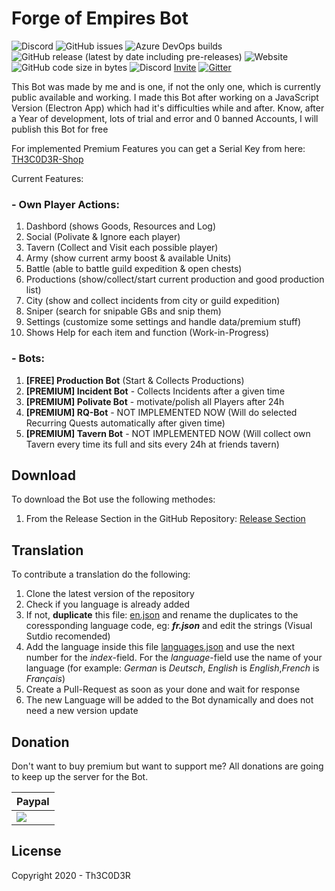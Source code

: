 

# **Forge of Empires Bot** 
![Discord](https://img.shields.io/discord/743455118338293810?label=Discord)[](https://github.com/Th3C0D3R/FoBCS/issues) ![GitHub issues](https://img.shields.io/github/issues/Th3C0D3R/FoBCS) ![Azure DevOps builds](https://img.shields.io/azure-devops/build/thetruetigers/842954ac-9c32-48b8-8308-4f72a8a29bcc/3?label=Build)
![GitHub release (latest by date including pre-releases)](https://img.shields.io/github/v/release/Th3C0D3R/FoBCS?include_prereleases) ![Website](https://img.shields.io/website?down_color=red&down_message=offline&label=Premium%20Server&up_color=green&up_message=online&url=https%3A%2F%2Fth3c0d3r.xyz) ![GitHub code size in bytes](https://img.shields.io/github/languages/code-size/Th3C0D3R/FoBCS)
![Discord](https://img.shields.io/discord/743455118338293810?style=flat-square) [Invite](https://discord.gg/DJv8rNsbP7)
[![Gitter](https://badges.gitter.im/ForgeOfBots/community.svg)](https://gitter.im/ForgeOfBots/community?utm_source=badge&utm_medium=badge&utm_campaign=pr-badge)

This Bot was made by me and is one, if not the only one, which is currently public available and working.
I made this Bot after working on a JavaScript Version (Electron App) which had it's difficulties while and after. Know, after a Year of development, lots of trial and error and 0 banned Accounts, I will publish this Bot for free

For implemented Premium Features you can get a Serial Key from here: [TH3C0D3R-Shop](https://th3c0d3r.selly.store/)

Current Features:
### - Own Player Actions:
1. Dashbord (shows Goods, Resources and Log)
2. Social (Polivate & Ignore each player)
3. Tavern (Collect and Visit each possible player)
4. Army (show current army boost & available Units)
5. Battle (able to battle guild expedition & open chests)
6. Productions (show/collect/start current production and good production list)
7. City (show and collect incidents from city or guild expedition)
8. Sniper (search for snipable GBs and snip them)
9. Settings (customize some settings and handle data/premium stuff)
10. Shows Help for each item and function (Work-in-Progress) 
### - Bots:
1. **[FREE] Production Bot** (Start &amp; Collects Productions)
2. **[PREMIUM] Incident Bot** - Collects Incidents after a given time
3. **[PREMIUM] Polivate Bot** - motivate/polish all Players after 24h
4. **[PREMIUM] RQ-Bot** - NOT IMPLEMENTED NOW (Will do selected Recurring Quests automatically after given time)
5. **[PREMIUM] Tavern Bot** - NOT IMPLEMENTED NOW (Will collect own Tavern every time its full and sits every 24h at friends tavern)

## Download
To download the Bot use the following methodes:
1.  From the Release Section in the GitHub Repository: [Release Section](https://github.com/Th3C0D3R/FoBCS/releases)

## Translation

To contribute a translation do the following:
1. Clone the latest version of the repository
2. Check if you language is already added
3. If not, **duplicate** this file: [en.json](https://github.com/Th3C0D3R/FoBCS/blob/master/ForgeOfBots/LanguageFiles/en.json) and rename the duplicates to the coressponding language code, eg: ***fr.json***  and edit the strings (Visual Sutdio recomended)
4. Add the language inside this file [languages.json](https://github.com/Th3C0D3R/FoBCS/blob/master/ForgeOfBots/languages.json) and use the next number for the *index*-field. For the *language*-field use the name of your language (for example: *German* is *Deutsch*, *English* is *English*,*French* is *Français*)
5. Create a Pull-Request as soon as your done and wait for response
6. The new Language will be added to the Bot dynamically and does not need a new version update


## Donation
Don't want to buy premium but want to support me?
All donations are going to keep up the server for the Bot.

| Paypal |
| ------ |
| [![](https://www.paypalobjects.com/en_US/i/btn/btn_donateCC_LG.gif)](https://www.paypal.com/cgi-bin/webscr?cmd=_s-xclick&hosted_button_id=G2D7BK2E7WJZY) 

License
-------
Copyright 2020 - Th3C0D3R
<!--stackedit_data:
eyJoaXN0b3J5IjpbLTg1NTcxMTYzOSwtODUyMzIxODc3LC0xMj
U2OTMwMzAsMTU2ODQ4MjMyMywtMjA2Nzc2Nzk3NywtMTE3ODEw
MDcwNSwtMTgyOTg2NDQ1MCwtNTU3NjE3NDY0LC01MDMzNjUyMz
QsLTg0MTU5MzY0OCwyMTM4ODcwMzQ1LDM1MjkyMTYzMiwxMTkz
OTg5MTYwLDkyMDE2ODI4Niw3Njk2MDI2NDgsLTcyODQwMDU2XX
0=
-->